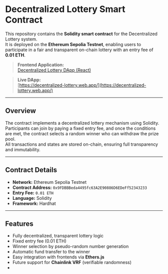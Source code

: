 # Decentralized Lottery Smart Contract

This repository contains the **Solidity smart contract** for the Decentralized Lottery system.  
It is deployed on the **Ethereum Sepolia Testnet**, enabling users to participate in a fair and transparent on-chain lottery with an entry fee of **0.01 ETH**.

> **Frontend Application:**  
> [Decentralized Lottery DApp (React)](https://github.com/rtxmythically/decentralized-lottery)

> **Live DApp:**  
> [https://decentralized-lottery.web.app/](https://decentralized-lottery.web.app/)

---

## Overview

The contract implements a decentralized lottery mechanism using Solidity.  
Participants can join by paying a fixed entry fee, and once the conditions are met, the contract selects a random winner who can withdraw the prize pool.  
All transactions and states are stored on-chain, ensuring full transparency and immutability.

---

## Contract Details

- **Network:** Ethereum Sepolia Testnet  
- **Contract Address:** `0x9FDBBBeda4495fc63A2E90886D6EDeFf52343233`  
- **Entry Fee:** `0.01 ETH`  
- **Language:** Solidity  
- **Framework:** Hardhat  

---

## Features

- Fully decentralized, transparent lottery logic  
- Fixed entry fee (0.01 ETH)  
- Winner selection by pseudo-random number generation  
- Automatic fund transfer to the winner  
- Easy integration with frontends via **Ethers.js**  
- Future support for **Chainlink VRF** (verifiable randomness)
- 

